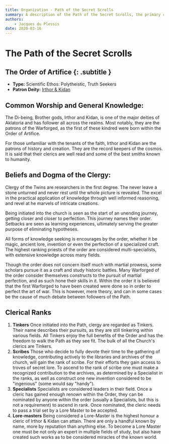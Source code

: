 ```yaml
---
title: Organization - Path of the Secret Scrolls
summary: A description of the Path of the Secret Scrolls, the primary church of Irthor & Kidan.
authors:
    - Jacques du Plessis
date: 2020-03-16
---
```

# The Path of the Secret Scrolls
## The Order of Artifice {: .subtitle }

* **Type:** Scientific Ethos: Polytheistic, Truth Seekers
* **Patron Deity:** [Irthor & Kidan](/religion/deities/irthor_&_kidan)

## Common Worship and General Knowledge:
The Di-being, Brother gods, Irthor and Kidan, is one of the major deities of Aklatoria and has follower all across the realms.  Most notably, they are the patrons of the Warforged, as the first of these kindred were born within the Order of Artifice.

For those unfamiliar with the tenants of the faith, Irthor and Kidan are the patrons of history and creation.  They are the record keepers of the cosmos.  It is said that their clerics are well read and some of the best smiths known to humanity.

## Beliefs and Dogma of the Clergy: 
Clergy of the Twins are researchers in the first degree.  The never leave a stone unturned and never rest until the whole picture is revealed.  The excel in the practical application of knowledge through well informed reasoning, and revel at he marvels of intricate creations.

Being initiated into the church is seen as the start of an unending journey, getting closer and closer to perfection.  This journey names their order.  Setbacks are seen as learning experiences, ultimately serving the greater purpose of eliminating hypotheses.

All forms of knowledge seeking is encourages by the order, whether it be magic, ancient lore, invention or even the perfection of a specialized craft.  The highest ranking priests of the order are considered multi-specialists, with extensive knowledge across many fields.

Though the order does not concern itself much with martial prowess, some scholars pursue it as a craft and study historic battles.  Many Warforged of the order consider themselves constructs to the pursuit of martial perfection, and as such hone their skills in it.  Within the order it is believed that the first Warforged to have been created were done so in order to perfect the art of war.  This is however, mere theory, and can in some cases be the cause of much debate between followers of the Path.

## Clerical Ranks
1. **Tinkers** Once initiated into the Path, clergy are regarded as Tinkers.  Their name describes their pursuits, as they are still tinkering within various fields.  All Tinkers enjoy the full benefits of the Order and has the freedom to walk the Path as they see fit.  The bulk of all the Church's clerics are Tinkers.
2. **Scribes** Those who decide to fully devote their time to the gathering of knowledge, contributing actively to the libraries and archives of the church, will gain the rank of scribe.  For their efforts they gain access to troves of secret lore. To ascend to the rank of scribe one must make a recognized contribution to the archives, as determined by a Specialist in the ranks, as well as construct one new invention considered to be "ingenious" (some would say "handy").
3. **Specialists** Specialists are considered leaders in their field.  Once a cleric has gained enough renown within the Order, they can be nominated by anyone within the order (usually a Specialists, but this is not a requirement) to ascend in rank.  Once nominated, the cleric needs to pass a trial set by a Lore Master to be accepted.
4. **Lore-masters** Being considered a Lore-Master is the highest honour a cleric of Irthor & Kidan can attain.  There are only a handful known by name, more by reputation than anything else.  To become a Lore Master one must be not only an expert in multiple fields of study, but also have created such works as to be considered miracles of the known world.